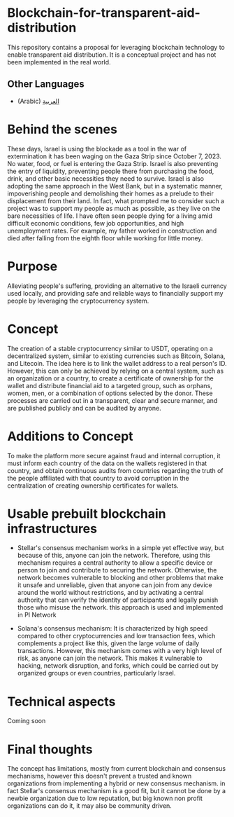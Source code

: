 # Blockchain-for-transparent-aid-distribution
This repository contains a proposal for leveraging blockchain technology to enable transparent aid distribution. It is a conceptual project and has not been implemented in the real world.

## Other Languages
- (Arabic) [العربية](README.ar.md)

# Behind the scenes
These days, Israel is using the blockade as a tool in the war of extermination it has been waging on the Gaza Strip since October 7, 2023. No water, food, or fuel is entering the Gaza Strip. Israel is also preventing the entry of liquidity, preventing people there from purchasing the food, drink, and other basic necessities they need to survive. Israel is also adopting the same approach in the West Bank, but in a systematic manner, impoverishing people and demolishing their homes as a prelude to their displacement from their land. In fact, what prompted me to consider such a project was to support my people as much as possible, as they live on the bare necessities of life. I have often seen people dying for a living amid difficult economic conditions, few job opportunities, and high unemployment rates. For example, my father worked in construction and died after falling from the eighth floor while working for little money.

# Purpose
Alleviating people's suffering, providing an alternative to the Israeli currency used locally, and providing safe and reliable ways to financially support my people by leveraging the cryptocurrency system.

# Concept
The creation of a stable cryptocurrency similar to USDT, operating on a decentralized system, similar to existing currencies such as Bitcoin, Solana, and Litecoin. The idea here is to link the wallet address to a real person's ID. However, this can only be achieved by relying on a central system, such as an organization or a country, to create a certificate of ownership for the wallet and distribute financial aid to a targeted group, such as orphans, women, men, or a combination of options selected by the donor. These processes are carried out in a transparent, clear and secure manner, and are published publicly and can be audited by anyone.

# Additions to Concept
To make the platform more secure against fraud and internal corruption, it must inform each country of the data on the wallets registered in that country, and obtain continuous audits from countries regarding the truth of the people affiliated with that country to avoid corruption in the centralization of creating ownership certificates for wallets.

# Usable prebuilt blockchain infrastructures
- Stellar's consensus mechanism works in a simple yet effective way, but because of this, anyone can join the network. Therefore, using this mechanism requires a central authority to allow a specific device or person to join and contribute to securing the network. Otherwise, the network becomes vulnerable to blocking and other problems that make it unsafe and unreliable, given that anyone can join from any device around the world without restrictions, and by activating a central authority that can verify the identity of participants and legally punish those who misuse the network. this approach is used and implemented in PI Network

- Solana's consensus mechanism: It is characterized by high speed compared to other cryptocurrencies and low transaction fees, which complements a project like this, given the large volume of daily transactions. However, this mechanism comes with a very high level of risk, as anyone can join the network. This makes it vulnerable to hacking, network disruption, and forks, which could be carried out by organized groups or even countries, particularly Israel.

# Technical aspects
Coming soon

# Final thoughts
The concept has limitations, mostly from current blockchain and consensus mechanisms, however this doesn't prevent a trusted and known organizations from implementing a hybrid or new consensus mechanism. in fact Stellar's consensus mechanism is a good fit, but it cannot be done by a newbie organization due to low reputation, but big known non profit organizations can do it, it may also be community driven.
